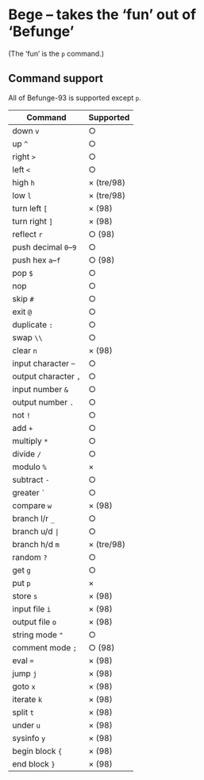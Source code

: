 # Bege – takes the ‘fun’ out of ‘Befunge’

(The ‘fun’ is the `p` command.)


## Command support

All of Befunge-93 is supported except `p`.

| Command | Supported |
|---------|-----------|
| down `v` | ○ |
| up `^` | ○ |
| right `>` | ○ |
| left `<` | ○ |
| high `h` | × (tre/98) |
| low `l` | × (tre/98) |
| turn left `[` | × (98) |
| turn right `]` | × (98) |
| reflect `r` | ○ (98) |
| push decimal `0`–`9` | ○ |
| push hex `a`–`f` | ○ (98) |
| pop `$` | ○ |
| nop ` ` | ○ |
| skip `#` | ○ |
| exit `@` | ○ |
| duplicate `:` | ○ |
| swap `\\` | ○ |
| clear `n` | × (98) |
| input character `~` | ○ |
| output character `,` | ○ |
| input number `&` | ○ |
| output number `.` | ○ |
| not `!` | ○ |
| add `+` | ○ |
| multiply `*` | ○ |
| divide `/` | ○ |
| modulo `%` | × |
| subtract `-` | ○ |
| greater <code>`</code> | ○ |
| compare `w` | × (98) |
| branch l/r `_` | ○ |
| branch u/d <code>&#124;</code> | ○ |
| branch h/d `m` | × (tre/98) |
| random `?` | ○ |
| get `g` | ○ |
| put `p` | × |
| store `s` | × (98) |
| input file `i` | × (98) |
| output file `o` | × (98) |
| string mode `"` | ○ |
| comment mode `;` | ○ (98) |
| eval `=` | × (98) | 
| jump `j` | × (98) |
| goto `x` | × (98) |
| iterate `k` | × (98) |
| split `t` | × (98) |
| under `u` | × (98) |
| sysinfo `y` | × (98) |
| begin block `{` | × (98) |
| end block `}` | × (98) |
